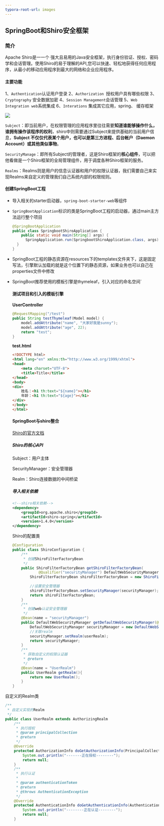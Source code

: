 ```yaml
---
typora-root-url: images
---
```


## 									SpringBoot和Shiro安全框架

### 简介

Apache Shiro是一一个 强大且易用的Java安全框架，执行身份验证、授权、密码学和会话管理。使用Shiro的易于理解的API,您可以快速、轻松地获得任何应用程序，从最小的移动应用程序到最大的网络和企业应用程序。

#### 主要功能

1、`Authentication`认证用户登录
2、`Authorization `授权用户具有哪些权限
3、`Cryptography` 安全数据加密
4、`Session Management`会话管理
5、`Web Integration web`系统集成
6、`Interations` 集成其它应用，spring、 缓存框架

![](/20150603101803466.jpg)



`Subject`：即当前用户，在权限管理的应用程序里往往需要**知道谁能够操作什么，谁拥有操作该程序的权利**，shiro中则需要通过Subject来提供基础的当前用户信息，**Subject 不仅仅代表某个用户，也可以是第三方进程、后台帐户（Daemon Account）或其他类似事物**。

`SecurityManage`：即所有Subject的管理者，这是Shiro框架的**核心组件**，可以把他看做是一个Shiro框架的全局管理组件，用于调度各种Shiro框架的服务。

`Realms`：Realms则是用户的信息认证器和用户的权限认证器，我们需要自己来实现Realms来自定义的管理我们自己系统内部的权限规则。



#### 创建SpringBoot工程

- 导入相关的starter启动器，`spring-boot-starter-web`等组件

- `SpringBootApplication`标识的类是SpringBoot工程的启动器，通过main主方法运行整个项目

  ```java
  @SpringBootApplication
  public class SpringbootShiroApplication {
      public static void main(String[] args) {
  		SpringApplication.run(SpringbootShiroApplication.class, args);
  	}
  }
  ```

  

- SpringBoot工程的静态资源在resources下的templates文件夹下，这是固定写法，引擎默认加载的就是这个位置下的静态资源，如果业务也可以自己在properties文件中修改

- SpringBoot推荐使用的模板引擎是thymeleaf，引入对应的命名空间`

  <html lang="en" xmlns:th="http://www.w3.org/1999/xhtml">

  

  #### 测试项目和引入的模板引擎

  **UserController**

  ```java
  @RequestMapping("/test")
  public String testThymeleaf(Model model) {
      model.addAttribute("name", "大家好我是sunny");
      model.addAttribute("age", 22);
      return "test";
  }
  ```

  **test.html**

  ```html
  <!DOCTYPE html>
  <html lang="en" xmlns:th="http://www.w3.org/1999/xhtml">
  <head>
      <meta charset="UTF-8">
      <title>Title</title>
  </head>
  <body>
  <div>
      姓名：<h1 th:text="${name}"></h1>
      年龄：<h1 th:text="${age}"></h1>
  </div>
  </body>
  </html>
  ```

  

  #### SpringBoot与shiro整合

  [Shiro的官方文档]( http://greycode.github.io/shiro/doc/reference.html )

  ##### Shiro的核心API

  Subject：用户主体

  SecurityManager：安全管理器

  Realm：Shiro连接数据的中间桥梁

  ##### 导入相关依赖	

  ```xml
  <!--shiro相关依赖-->
  <dependency>
      <groupId>org.apache.shiro</groupId>
      <artifactId>shiro-spring</artifactId>
      <version>1.4.0</version>
  </dependency>
  ```

  Shiro的配置类

  ```java
  @Configuration
  public class ShiroConfiguration {
      /**
       * 创建ShiroFilterFactoryBean
       */
      public ShiroFilterFactoryBean getShiroFilterFactoryBean(
              @Qualifier("securityManager") DefaultWebSecurityManager securityManager) {
          ShiroFilterFactoryBean shiroFilterFactoryBean = new ShiroFilterFactoryBean();
          
          //设置安全管理器
          shiroFilterFactoryBean.setSecurityManager(securityManager);
          return shiroFilterFactoryBean;
      }
      /**
       * 创建web认证安全管理器
       */
      @Bean(name = "securityManager")
      public DefaultWebSecurityManager getDefaultWebSecurityManager(@Qualifier("UserRealm") UserRealm userRealm){
          DefaultWebSecurityManager securityManager = new DefaultWebSecurityManager();
          //关联realm
          securityManager.setRealm(userRealm);
          return securityManager;
      }
      /**
       * 获取自定义的权限认证器
       * @return
       */
      @Bean(name = "UserRealm")
      public UserRealm getRealm(){
          return new UserRealm();
      }
  }
  ```

自定义的Realm类

```java
/**
 * 自定义实现的Realm
 */
public class UserRealm extends AuthorizingRealm 
    /**
     * 执行授权
     * @param principalCollection
     * @return
     */
    @Override
    protected AuthorizationInfo doGetAuthorizationInfo(PrincipalCollection principalCollection) {
        System.out.println("-------正在授权--------");
        return null;
    }
    /**
     * 执行认证
     *
     * @param authenticationToken
     * @return
     * @throws AuthenticationException
     */
    @Override
    protected AuthenticationInfo doGetAuthenticationInfo(AuthenticationToken authenticationToken) throws AuthenticationException {
        System.out.println("--------正在认证--------");
        return null;
    }
```

